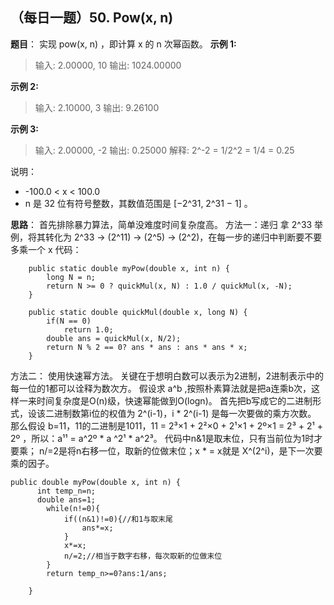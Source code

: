 ## （每日一题）50. Pow(x, n)
**题目**：
实现 pow(x, n) ，即计算 x 的 n 次幂函数。
**示例 1:**
>输入: 2.00000, 10
输出: 1024.00000

**示例 2:**
>输入: 2.10000, 3
输出: 9.26100

**示例 3:**
>输入: 2.00000, -2
输出: 0.25000
解释: 2^-2 = 1/2^2 = 1/4 = 0.25

说明：
* -100.0 < x < 100.0
* n 是 32 位有符号整数，其数值范围是 [−2^31, 2^31 − 1] 。

**思路**：
首先排除暴力算法，简单没难度时间复杂度高。
方法一：递归
拿 2^33 举例，将其转化为 2^33 -> (2^11) -> (2^5) -> (2^2)，在每一步的递归中判断要不要多乘一个 x
代码：
```
	public static double myPow(double x, int n) {
		long N = n;
        return N >= 0 ? quickMul(x, N) : 1.0 / quickMul(x, -N);
    }
	
	public static double quickMul(double x, long N) {
		if(N == 0)
			return 1.0;
		double ans = quickMul(x, N/2);
		return N % 2 == 0? ans * ans : ans * ans * x;
	}
```
方法二：
使用快速幂方法。
关键在于想明白数可以表示为2进制，2进制表示中的每一位的1都可以诠释为数次方。
假设求 a^b ,按照朴素算法就是把a连乘b次，这样一来时间复杂度是O(n)级，快速幂能做到O(logn)。
首先把b写成它的二进制形式，设该二进制数第i位的权值为 2^(i-1)，i * 2^(i-1) 是每一次要做的乘方次数。
那么假设 b=11，11的二进制是1011，11 = 2³×1 + 2²×0 + 2¹×1 + 2º×1 = 2³ + 2¹ + 2º ，所以：a¹¹ = a^2º * a ^2¹ * a^2³。
代码中n&1是取末位，只有当前位为1时才要乘； n/=2是将n右移一位，取新的位做末位；x * = x就是 X^(2^i)，是下一次要乘的因子。
```
public double myPow(double x, int n) {
      int temp_n=n;
      double ans=1;
        while(n!=0){
            if((n&1)!=0){//和1与取末尾
                ans*=x;
            }
            x*=x;
            n/=2;//相当于数字右移，每次取新的位做末位
        }
        return temp_n>=0?ans:1/ans;

    }
```